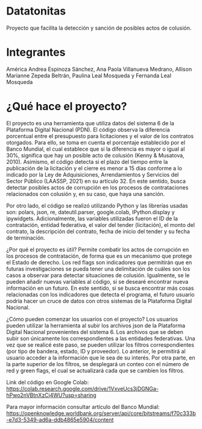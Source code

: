 # Datatonitas
Proyecto que facilita la detección y sanción de posibles actos de colusión.

# Integrantes
América Andrea Espinoza Sánchez, Ana Paola Villanueva Medrano, Allison Marianne Zepeda Beltrán, Paulina Leal Mosqueda y Fernanda Leal Mosqueda

# ¿Qué hace el proyecto?
El proyecto es una herramienta que utiliza datos del sistema 6 de la Plataforma Digital Nacional (PDN). El código observa la diferencia porcentual entre el presupuesto para licitaciones y el valor de los contratos otorgados. Para ello, se toma en cuenta el porcentaje establecido por el Banco Mundial, el cual establece que si la diferencia es mayor o igual al 30%, significa que hay un posible acto de colusión (Kenny & Musatova, 2010). Asimismo, el código detecta si el plazo del tiempo entre la publicación de la licitación y el cierre es menor a 15 días conforme a lo indicado por la Ley de Adquisiciones, Arrendamientos y Servicios del Sector Público (LAASSP, 2021) en su artículo 32. En este sentido, busca detectar posibles actos de corrupción en los procesos de contrataciones relacionados con colusión y, en su caso, que haya una sanción.

Por otro lado, el código se realizó utilizando Python y las librerías usadas son: polars, json, re, dateutil.parser, google.colab, IPython.display y ipywidgets. Adicionalmente, las variables utilizadas fueron el ID de la contratación, entidad federativa, el valor del tender (licitación), el monto del contrato, la descripción del contrato, fecha de inicio del tender y su fecha de terminación.

¿Por qué el proyecto es útil?
Permite combatir los actos de corrupción en los procesos de contratación, de forma que es un mecanismo que protege el Estado de derecho. Los red flags son indicadores que permitirán que en futuras investigaciones se pueda tener una delimitación de cuáles son los casos a observar para detectar situaciones de colusión. Igualmente, se le pueden añadir nuevas variables al código, si se desearé encontrar nueva información en un futuro. En este sentido, si se busca encontrar más cosas relacionadas con los indicadores que detecta el programa,  el futuro usuario podría hacer un cruce de datos con otros sistemas de la Plataforma Digital Nacional.

¿Cómo pueden comenzar los usuarios con el proyecto?
Los usuarios pueden utilizar la herramienta al subir los archivos json de la Plataforma Digital Nacional provenientes del sistema 6. Los archivos que se deben subir son únicamente los correspondientes a las entidades federativas. Una vez que se realicé este paso, se pueden utilizar los filtros correspondientes (por tipo de bandera, estado, ID y proveedor). Lo anterior, le permitirá al usuario acceder a la información que le sea de su interés. Por otra parte, en la parte superior de los filtros, se desplegará un conteo con el número de red y green flags, el cual se actualizará cada que se cambien los filtros.

Link del código en Google Colab: https://colab.research.google.com/drive/1VxveUcs3jDGNGa-hPwo2nVBtnXzCj4WU?usp=sharing

Para mayor información consultar artículo del Banco Mundial: https://openknowledge.worldbank.org/server/api/core/bitstreams/f70c333b-e7d3-5349-ad6a-ddb4865e5904/content

